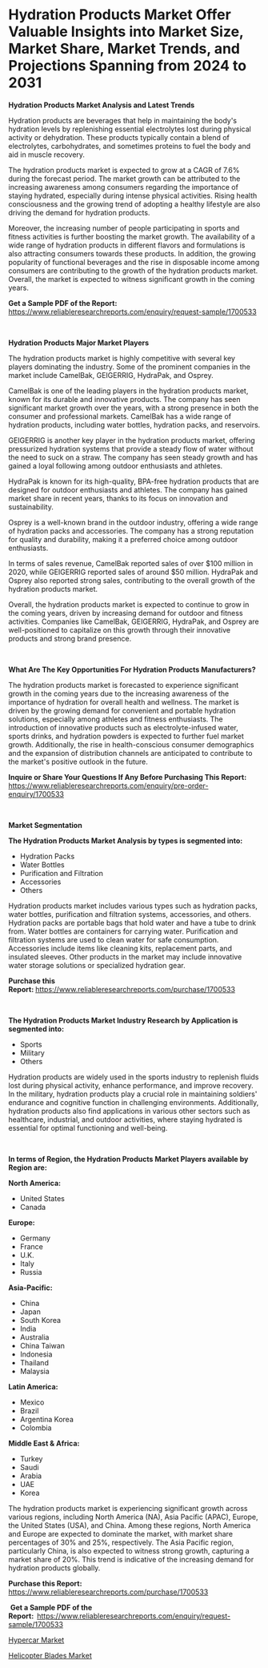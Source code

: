 <p><h1>Hydration Products Market Offer Valuable Insights into Market Size, Market Share, Market Trends, and Projections Spanning from 2024 to 2031</h1></p><p><strong>Hydration Products Market Analysis and Latest Trends</strong></p>
<p><p>Hydration products are beverages that help in maintaining the body's hydration levels by replenishing essential electrolytes lost during physical activity or dehydration. These products typically contain a blend of electrolytes, carbohydrates, and sometimes proteins to fuel the body and aid in muscle recovery.</p><p>The hydration products market is expected to grow at a CAGR of 7.6% during the forecast period. The market growth can be attributed to the increasing awareness among consumers regarding the importance of staying hydrated, especially during intense physical activities. Rising health consciousness and the growing trend of adopting a healthy lifestyle are also driving the demand for hydration products.</p><p>Moreover, the increasing number of people participating in sports and fitness activities is further boosting the market growth. The availability of a wide range of hydration products in different flavors and formulations is also attracting consumers towards these products. In addition, the growing popularity of functional beverages and the rise in disposable income among consumers are contributing to the growth of the hydration products market. Overall, the market is expected to witness significant growth in the coming years.</p></p>
<p><strong>Get a Sample PDF of the Report:&nbsp;</strong> <a href="https://www.reliableresearchreports.com/enquiry/request-sample/1700533">https://www.reliableresearchreports.com/enquiry/request-sample/1700533</a></p>
<p>&nbsp;</p>
<p><strong>Hydration Products Major Market Players</strong></p>
<p><p>The hydration products market is highly competitive with several key players dominating the industry. Some of the prominent companies in the market include CamelBak, GEIGERRIG, HydraPak, and Osprey.</p><p>CamelBak is one of the leading players in the hydration products market, known for its durable and innovative products. The company has seen significant market growth over the years, with a strong presence in both the consumer and professional markets. CamelBak has a wide range of hydration products, including water bottles, hydration packs, and reservoirs.</p><p>GEIGERRIG is another key player in the hydration products market, offering pressurized hydration systems that provide a steady flow of water without the need to suck on a straw. The company has seen steady growth and has gained a loyal following among outdoor enthusiasts and athletes.</p><p>HydraPak is known for its high-quality, BPA-free hydration products that are designed for outdoor enthusiasts and athletes. The company has gained market share in recent years, thanks to its focus on innovation and sustainability.</p><p>Osprey is a well-known brand in the outdoor industry, offering a wide range of hydration packs and accessories. The company has a strong reputation for quality and durability, making it a preferred choice among outdoor enthusiasts.</p><p>In terms of sales revenue, CamelBak reported sales of over $100 million in 2020, while GEIGERRIG reported sales of around $50 million. HydraPak and Osprey also reported strong sales, contributing to the overall growth of the hydration products market.</p><p>Overall, the hydration products market is expected to continue to grow in the coming years, driven by increasing demand for outdoor and fitness activities. Companies like CamelBak, GEIGERRIG, HydraPak, and Osprey are well-positioned to capitalize on this growth through their innovative products and strong brand presence.</p></p>
<p>&nbsp;</p>
<p><strong>What Are The Key Opportunities For Hydration Products Manufacturers?</strong></p>
<p><p>The hydration products market is forecasted to experience significant growth in the coming years due to the increasing awareness of the importance of hydration for overall health and wellness. The market is driven by the growing demand for convenient and portable hydration solutions, especially among athletes and fitness enthusiasts. The introduction of innovative products such as electrolyte-infused water, sports drinks, and hydration powders is expected to further fuel market growth. Additionally, the rise in health-conscious consumer demographics and the expansion of distribution channels are anticipated to contribute to the market's positive outlook in the future.</p></p>
<p><strong>Inquire or Share Your Questions If Any Before Purchasing This Report:</strong> <a href="https://www.reliableresearchreports.com/enquiry/pre-order-enquiry/1700533">https://www.reliableresearchreports.com/enquiry/pre-order-enquiry/1700533</a></p>
<p>&nbsp;</p>
<p><strong>Market Segmentation</strong></p>
<p><strong>The Hydration Products Market Analysis by types is segmented into:</strong></p>
<p><ul><li>Hydration Packs</li><li>Water Bottles</li><li>Purification and Filtration</li><li>Accessories</li><li>Others</li></ul></p>
<p><p>Hydration products market includes various types such as hydration packs, water bottles, purification and filtration systems, accessories, and others. Hydration packs are portable bags that hold water and have a tube to drink from. Water bottles are containers for carrying water. Purification and filtration systems are used to clean water for safe consumption. Accessories include items like cleaning kits, replacement parts, and insulated sleeves. Other products in the market may include innovative water storage solutions or specialized hydration gear.</p></p>
<p><strong>Purchase this Report:&nbsp;</strong><a href="https://www.reliableresearchreports.com/purchase/1700533">https://www.reliableresearchreports.com/purchase/1700533</a></p>
<p>&nbsp;</p>
<p><strong>The Hydration Products Market Industry Research by Application is segmented into:</strong></p>
<p><ul><li>Sports</li><li>Military</li><li>Others</li></ul></p>
<p><p>Hydration products are widely used in the sports industry to replenish fluids lost during physical activity, enhance performance, and improve recovery. In the military, hydration products play a crucial role in maintaining soldiers' endurance and cognitive function in challenging environments. Additionally, hydration products also find applications in various other sectors such as healthcare, industrial, and outdoor activities, where staying hydrated is essential for optimal functioning and well-being.</p></p>
<p>&nbsp;</p>
<p><strong>In terms of Region, the Hydration Products Market Players available by Region are:</strong></p>
<p>
    <p> <strong> North America: </strong>
        <ul>
            <li>United States</li>
            <li>Canada</li>
        </ul>
        </p> 
    <p> <strong> Europe: </strong>
        <ul>
            <li>Germany</li>
            <li>France</li>
            <li>U.K.</li>
            <li>Italy</li>
            <li>Russia</li>
        </ul>
        </p> 
    <p> <strong> Asia-Pacific: </strong>
        <ul>
            <li>China</li>
            <li>Japan</li>
            <li>South Korea</li>
            <li>India</li>
            <li>Australia</li>
            <li>China Taiwan</li>
            <li>Indonesia</li>
            <li>Thailand</li>
            <li>Malaysia</li>
        </ul>
        </p> 
    <p> <strong> Latin America: </strong>
        <ul>
            <li>Mexico</li>
            <li>Brazil</li>
            <li>Argentina Korea</li>
            <li>Colombia</li>
        </ul>
        </p> 
    <p> <strong> Middle East & Africa: </strong>
        <ul>
            <li>Turkey</li>
            <li>Saudi</li>
            <li>Arabia</li>
            <li>UAE</li>
            <li>Korea</li>
        </ul>
    </p>
    </p>
<p><p>The hydration products market is experiencing significant growth across various regions, including North America (NA), Asia Pacific (APAC), Europe, the United States (USA), and China. Among these regions, North America and Europe are expected to dominate the market, with market share percentages of 30% and 25%, respectively. The Asia Pacific region, particularly China, is also expected to witness strong growth, capturing a market share of 20%. This trend is indicative of the increasing demand for hydration products globally.</p></p>
<p><strong>Purchase this Report: </strong><a href="https://www.reliableresearchreports.com/purchase/1700533">https://www.reliableresearchreports.com/purchase/1700533</a></p>
<p>&nbsp;<strong>Get a Sample PDF of the Report:&nbsp;&nbsp;</strong><a href="https://www.reliableresearchreports.com/enquiry/request-sample/1700533">https://www.reliableresearchreports.com/enquiry/request-sample/1700533</a></p>
<p><strong></strong></p>
<p><p><a href="https://pretty-mail-caf.notion.site/Hypercar-Market-Dynamics-2024-2031-Also-about-Its-Market-Trends-Projections-and-Opportunities-ea00359e363745fbb293cd90e1d4bb99">Hypercar Market</a></p><p><a href="https://flame-sidecar-702.notion.site/Global-Helicopter-Blades-Market-Size-and-Market-Trends-Insights-and-Projections-from-2024-to-2031-89b893fc28f942fd93bcb9a52707b305">Helicopter Blades Market</a></p></p>